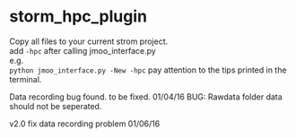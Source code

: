 # storm_hpc_plugin

Copy all files to your current strom project.  
add ``-hpc`` after calling jmoo_interface.py  
e.g.  
``python jmoo_interface.py -New -hpc``
pay attention to the tips printed in the terminal.


Data recording bug found. to be fixed.  01/04/16
BUG: Rawdata folder data should not be seperated.

v2.0 fix data recording problem 01/06/16

